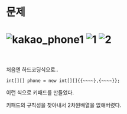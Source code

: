 문제
==
![kakao_phone1](https://user-images.githubusercontent.com/73854324/117262271-08218100-ae8c-11eb-81d2-5cb36ae6c952.png)
![1](https://user-images.githubusercontent.com/73854324/117262279-08ba1780-ae8c-11eb-8713-a5030ed561a3.PNG)
![2](https://user-images.githubusercontent.com/73854324/117262282-0952ae00-ae8c-11eb-8888-a2b1dd4652f1.PNG)
<br><br>
==
처음엔 하드코딩식으로..
```
int[][] phone = new int[][]{{~~~~},{~~~~}};
```
이런 식으로 키패드를 만들었다.   
   
키패드의 규칙성을 찾아내서 2차원배열을 없애버렸다.